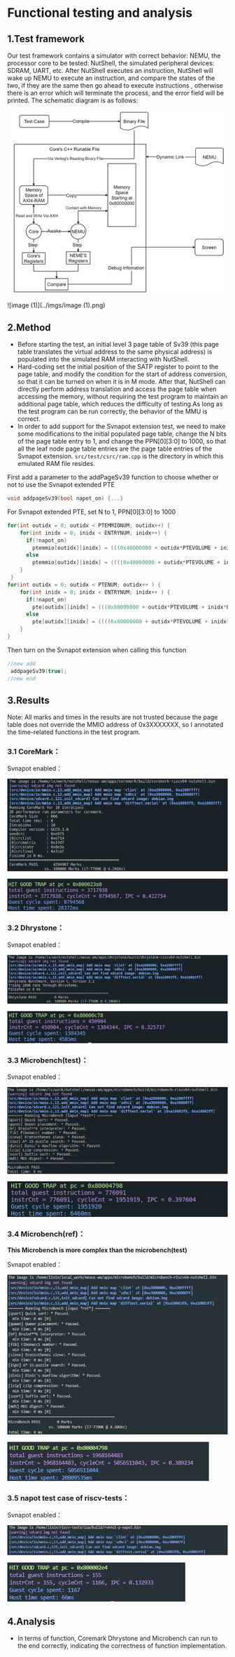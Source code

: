 # Functional testing and analysis 

## 1.Test framework 

Our test framework contains a simulator with correct behavior: NEMU, the processor core to be tested: NutShell, the simulated peripheral devices: SDRAM, UART, etc. After NutShell executes an instruction, NutShell will wake up NEMU to execute an instruction, and compare the states of the two, if they are the same then go ahead to execute instructions , otherwise there is an error which will terminate the process, and the error field will be printed. The schematic diagram is as follows:

![image](../imgs/image.png)

![image (1)](../imgs/image (1).png)

## 2.Method

- Before starting the test, an initial level 3 page table of Sv39 (this page table translates the virtual address to the same physical address) is populated into the simulated RAM interacting with NutShell.
- Hard-coding set the initial position of the SATP register to point to the page table, and modify the condition for the start of address conversion, so that it can be turned on when it is in M mode. After that, NutShell can directly perform address translation and access the page table when accessing the memory, without requiring the test program to maintain an additional page table, which reduces the difficulty of testing.As long as the test program can be run correctly, the behavior of the MMU is correct.
- In order to add support for the Svnapot extension test, we need to make some modifications to the initial populated page table, change the N bits of the page table entry to 1, and change the PPN\[0][3:0] to 1000, so that all the leaf node page table entries are the page table entries of the Svnapot extension. `src/test/csrc/ram.cpp` is the directory in which this emulated RAM file resides.

First add a parameter to the addPageSv39 function to choose whether or not to use the Svnapot extended PTE
```cpp
void addpageSv39(bool napot_on) {...}
```
For Svnapot extended PTE, set N to 1, PPN\[0][3:0] to 1000
```cpp
for(int outidx = 0; outidx < PTEMMIONUM; outidx++) {
    for(int inidx = 0; inidx < ENTRYNUM; inidx++) {
      if(!napot_on) 
        ptemmio[outidx][inidx] = (((0x40000000 + outidx*PTEVOLUME + inidx*PAGESIZE) & 0xfffff000) >> 2) | 0xf;
      else
        ptemmio[outidx][inidx] = ((((0x40000000 + outidx*PTEVOLUME + inidx*PAGESIZE) & 0xffff0000) | 0x00008000) >> 2) | 0xf | 0x8000000000000000;
    }
 }
for(int outidx = 0; outidx < PTENUM; outidx++ ) {
    for(int inidx = 0; inidx < ENTRYNUM; inidx++ ) {
      if(!napot_on)
        pte[outidx][inidx] = (((0x80000000 + outidx*PTEVOLUME + inidx*PAGESIZE) & 0xfffff000)>>2) | 0xf;
      else 
        pte[outidx][inidx] = ((((0x80000000 + outidx*PTEVOLUME + inidx*PAGESIZE) & 0xffff0000) | 0x00008000) >> 2) | 0xf | 0x8000000000000000;
    }
}
```
Then turn on the Svnapot extension when calling this function
```cpp
//new add
 addpageSv39(true);
//new end
```
## 3.Results
Note: All marks and times in the results are not trusted because the page table does not override the MMIO address of 0x3XXXXXXX, so I annotated the time-related functions in the test program.
### 3.1 CoreMark：
Svnapot enabled：

![11](../imgs/11.png)

![1](../imgs/1.png)

### 3.2 Dhrystone：
Svnapot enabled：

![2](../imgs/2.png)

![21](../imgs/21.png)

### 3.3 Microbench(test)：
Svnapot enabled：

![3](../imgs/3.png)

![31](../imgs/31.png)

### 3.4 Microbench(ref)：

**This Microbench is more complex than the microbench(test)**

Svnapot enabled：

![4](../imgs/4.png)

![42](../imgs/42.png)

### 3.5 napot test case of riscv-tests：

Svnapot enabled：

![napot](../imgs/svnapot.png)

![napot](../imgs/svnapot1.png)



## 4.Analysis

- In terms of function, Coremark Dhrystone and Microbench can run to the end correctly, indicating the correctness of function implementation.



